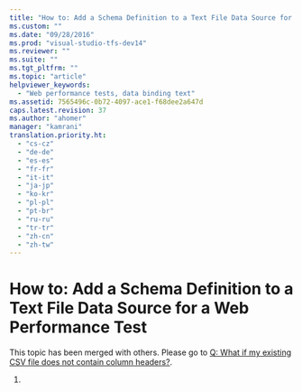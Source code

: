 ```yaml
---
title: "How to: Add a Schema Definition to a Text File Data Source for a Web Performance Test"
ms.custom: ""
ms.date: "09/28/2016"
ms.prod: "visual-studio-tfs-dev14"
ms.reviewer: ""
ms.suite: ""
ms.tgt_pltfrm: ""
ms.topic: "article"
helpviewer_keywords: 
  - "Web performance tests, data binding text"
ms.assetid: 7565496c-0b72-4097-ace1-f68dee2a647d
caps.latest.revision: 37
ms.author: "ahomer"
manager: "kamrani"
translation.priority.ht: 
  - "cs-cz"
  - "de-de"
  - "es-es"
  - "fr-fr"
  - "it-it"
  - "ja-jp"
  - "ko-kr"
  - "pl-pl"
  - "pt-br"
  - "ru-ru"
  - "tr-tr"
  - "zh-cn"
  - "zh-tw"
---
```

# How to: Add a Schema Definition to a Text File Data Source for a Web Performance Test
This topic has been merged with others. Please go to [Q: What if my existing CSV file does not contain column headers?](../test/add-a-data-source-to-a-web-performance-test.md#AddingDataBindingWebTest_QA_CSVFileNoHeaders).  
  
1.